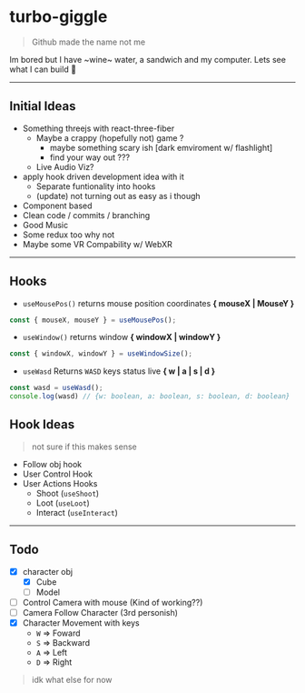# turbo-giggle

> Github made the name not me

Im bored but I have ~wine~ water, a sandwich and my computer. Lets see what I can build 👀

---

## Initial Ideas

- Something threejs with react-three-fiber
  - Maybe a crappy (hopefully not) game ?
    - maybe something scary ish [dark emviroment w/ flashlight]
    - find your way out ???
  - Live Audio Viz?
- apply hook driven development idea with it
  - Separate funtionality into hooks
  - (update) not turning out as easy as i though
- Component based
- Clean code / commits / branching
- Good Music
- Some redux too why not
- Maybe some VR Compability w/ WebXR

---

## Hooks
- `useMousePos()` returns mouse position coordinates **{ mouseX | MouseY }**
```js
const { mouseX, mouseY } = useMousePos();
```
- `useWindow()` returns window **{ windowX | windowY }**
```js
const { windowX, windowY } = useWindowSize();
```
- `useWasd` Returns `WASD` keys status live  **{ w | a | s | d }**
```js
const wasd = useWasd();
console.log(wasd) // {w: boolean, a: boolean, s: boolean, d: boolean}
```

## Hook Ideas

> not sure if this makes sense

- Follow obj hook
- User Control Hook
- User Actions Hooks
  - Shoot (`useShoot`)
  - Loot (`useLoot`)
  - Interact (`useInteract`)

---

## Todo

- [x] character obj
  - [x] Cube
  - [ ] Model
- [ ] Control Camera with mouse (Kind of working??)
- [ ] Camera Follow Character (3rd personish)
- [x] Character Movement with keys 
  - `W` => Foward
  - `S` => Backward
  - `A` => Left
  - `D` => Right

> idk what else for now
